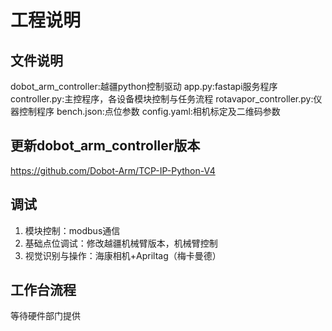 # 工程说明
## 文件说明
dobot_arm_controller:越疆python控制驱动
app.py:fastapi服务程序
controller.py:主控程序，各设备模块控制与任务流程
rotavapor_controller.py:仪器控制程序
bench.json:点位参数
config.yaml:相机标定及二维码参数

## 更新dobot_arm_controller版本
https://github.com/Dobot-Arm/TCP-IP-Python-V4

## 调试
1. 模块控制：modbus通信
2. 基础点位调试：修改越疆机械臂版本，机械臂控制
3. 视觉识别与操作：海康相机+Apriltag（梅卡曼德）

## 工作台流程
等待硬件部门提供

